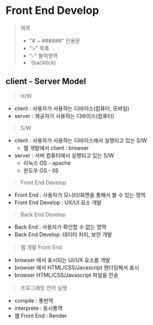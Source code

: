 # Front End Develop

> 제목 
> - "# ~  ######" 
> 인용문
> - ">" 
> 목록
> - "-" 
> 블럭영역
> - `(backtick)
> 
## client - Server Model

> H/W
- client : 사용자가 사용하는 디바이스(컴퓨터, 모바일)
- server : 제공자가 사용하는 디바이스(컴퓨터)

> S/W
- client : 사용자가 사용하는 디바이스에서 실행되고 있는 S/W
  - 웹 개발에서 client : browser
- server : 서버 컴퓨터에서 실행되고 있는 S/W
  - 리눅스 OS - apache
  - 윈도우 OS - IIS 

> Front End Develop
- Front End : 사용자가 모니터/화면을 통해서 볼 수 있는 영역
- Front End Develop : UX/UI 요소 개발

> Back End Develop
- Back End : 사용자가 확인할 수 없는 영역
- Back End Develop :데이터 처리, 보안 개발

> 웹 개발 Front End
- browser 에서 표시되는 UI/UX 요소를 개발
- browser 에서 HTML/CSS/Javascript 랜더링해서 표시
- browser HTML/CSS/Javascript 파일을 전송 

> 프로그래밍 언어 실행
- compile : 통번역
- interprete : 동시통역
- 웹 Front End : Render
